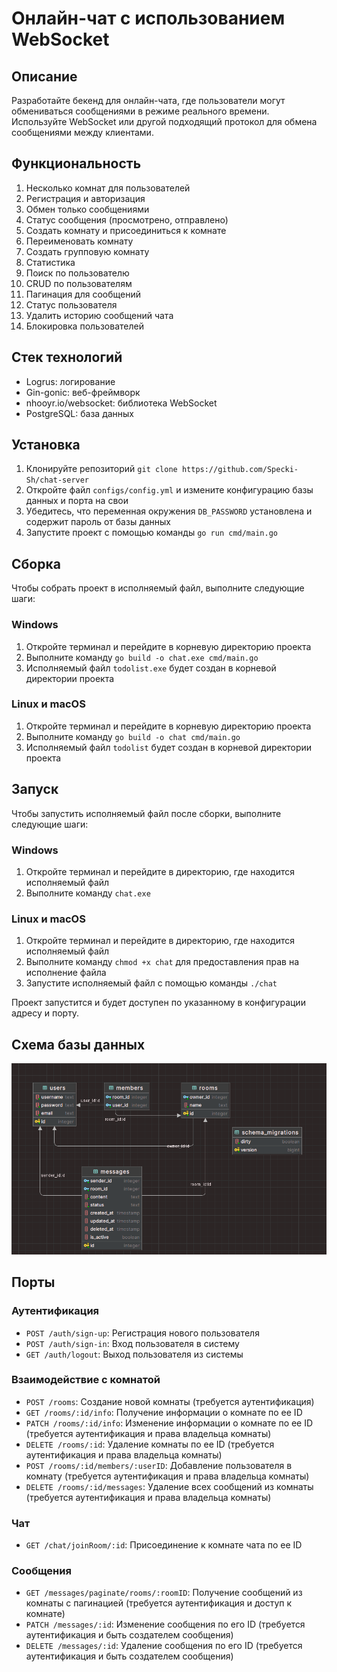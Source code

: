 # Онлайн-чат с использованием WebSocket

## Описание

Разработайте бекенд для онлайн-чата, где пользователи могут обмениваться сообщениями в режиме реального времени. Используйте WebSocket или другой подходящий протокол для обмена сообщениями между клиентами.

## Функциональность

1. Несколько комнат для пользователей
2. Регистрация и авторизация
3. Обмен только сообщениями
4. Статус сообщения (просмотрено, отправлено)
5. Создать комнату и присоединиться к комнате
6. Переименовать комнату
7. Создать групповую комнату
8. Статистика
9. Поиск по пользователю
10. CRUD по пользователям
11. Пагинация для сообщений
12. Статус пользователя
13. Удалить историю сообщений чата
14. Блокировка пользователей

## Стек технологий

- Logrus: логирование
- Gin-gonic: веб-фреймворк
- nhooyr.io/websocket: библиотека WebSocket
- PostgreSQL: база данных

## Установка

1. Клонируйте репозиторий `git clone https://github.com/Specki-Sh/chat-server`
2. Откройте файл `configs/config.yml` и измените конфигурацию базы данных и порта на свои
3. Убедитесь, что переменная окружения `DB_PASSWORD` установлена и содержит пароль от базы данных
4. Запустите проект с помощью команды `go run cmd/main.go`

## Сборка

Чтобы собрать проект в исполняемый файл, выполните следующие шаги:

### Windows
1. Откройте терминал и перейдите в корневую директорию проекта
2. Выполните команду `go build -o chat.exe cmd/main.go`
3. Исполняемый файл `todolist.exe` будет создан в корневой директории проекта

### Linux и macOS
1. Откройте терминал и перейдите в корневую директорию проекта
2. Выполните команду `go build -o chat cmd/main.go`
3. Исполняемый файл `todolist` будет создан в корневой директории проекта

## Запуск

Чтобы запустить исполняемый файл после сборки, выполните следующие шаги:

### Windows
1. Откройте терминал и перейдите в директорию, где находится исполняемый файл
2. Выполните команду `chat.exe`

### Linux и macOS
1. Откройте терминал и перейдите в директорию, где находится исполняемый файл
2. Выполните команду `chmod +x chat` для предоставления прав на исполнение файла
3. Запустите исполняемый файл с помощью команды `./chat`

Проект запустится и будет доступен по указанному в конфигурации адресу и порту.

## Схема базы данных

![Схема базы данных](assert/db.png)

## Порты

### Аутентификация

- `POST /auth/sign-up`: Регистрация нового пользователя
- `POST /auth/sign-in`: Вход пользователя в систему
- `GET /auth/logout`: Выход пользователя из системы

### Взаимодействие с комнатой

- `POST /rooms`: Создание новой комнаты (требуется аутентификация)
- `GET /rooms/:id/info`: Получение информации о комнате по ее ID
- `PATCH /rooms/:id/info`: Изменение информации о комнате по ее ID (требуется аутентификация и права владельца комнаты)
- `DELETE /rooms/:id`: Удаление комнаты по ее ID (требуется аутентификация и права владельца комнаты)
- `POST /rooms/:id/members/:userID`: Добавление пользователя в комнату (требуется аутентификация и права владельца комнаты)
- `DELETE /rooms/:id/messages`: Удаление всех сообщений из комнаты (требуется аутентификация и права владельца комнаты)

### Чат

- `GET /chat/joinRoom/:id`: Присоединение к комнате чата по ее ID

### Сообщения

- `GET /messages/paginate/rooms/:roomID`: Получение сообщений из комнаты с пагинацией (требуется аутентификация и доступ к комнате)
- `PATCH /messages/:id`: Изменение сообщения по его ID (требуется аутентификация и быть создателем сообщения)
- `DELETE /messages/:id`: Удаление сообщения по его ID (требуется аутентификация и быть создателем сообщения)
